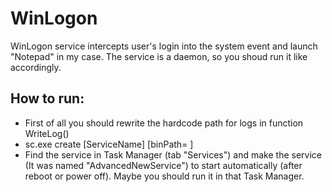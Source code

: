 # WinLogon

WinLogon service intercepts user's login into the system event and launch "Notepad" in my case. The service is a daemon, so you shoud run it like accordingly. 

## How to run:
* First of all you should rewrite the hardcode path for logs in function WriteLog()
* sc.exe create [ServiceName] [binPath= ] 
* Find the service in Task Manager (tab "Services") and make the service (It was named "AdvancedNewService") to start automatically (after reboot or power off). Maybe you should run it in that Task Manager.

